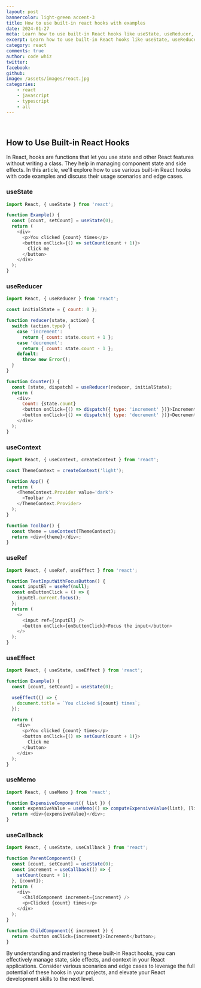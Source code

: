 ```yaml
---
layout: post
bannercolor: light-green accent-3
title: How to use built-in react hooks with examples
date: 2024-01-27
meta: Learn how to use built-in React hooks like useState, useReducer, useContext, useRef, useEffect, useMemo, and useCallback with examples and edge cases. Enhance your understanding of React hooks and their usage scenarios.
excerpt: Learn how to use built-in React hooks like useState, useReducer, useContext, useRef, useEffect, useMemo, and useCallback with examples and edge cases. Enhance your understanding of React hooks and their usage scenarios.
category: react
comments: true
author: code whiz
twitter: 
facebook: 
github: 
image: /assets/images/react.jpg
categories:
    - react
    - javascript
    - typescript
    - all
---
```

 &nbsp;
## How to Use Built-in React Hooks

In React, hooks are functions that let you use state and other React features without writing a class. They help in managing component state and side effects. In this article, we'll explore how to use various built-in React hooks with code examples and discuss their usage scenarios and edge cases.

### useState
```javascript
import React, { useState } from 'react';

function Example() {
  const [count, setCount] = useState(0);
  return (
    <div>
      <p>You clicked {count} times</p>
      <button onClick={() => setCount(count + 1)}>
        Click me
      </button>
    </div>
  );
}
```
### useReducer
```javascript
import React, { useReducer } from 'react';

const initialState = { count: 0 };

function reducer(state, action) {
  switch (action.type) {
    case 'increment':
      return { count: state.count + 1 };
    case 'decrement':
      return { count: state.count - 1 };
    default:
      throw new Error();
  }
}

function Counter() {
  const [state, dispatch] = useReducer(reducer, initialState);
  return (
    <div>
      Count: {state.count}
      <button onClick={() => dispatch({ type: 'increment' })}>Increment</button>
      <button onClick={() => dispatch({ type: 'decrement' })}>Decrement</button>
    </div>
  );
}
```
### useContext
```javascript
import React, { useContext, createContext } from 'react';

const ThemeContext = createContext('light');

function App() {
  return (
    <ThemeContext.Provider value='dark'>
      <Toolbar />
    </ThemeContext.Provider>
  );
}

function Toolbar() {
  const theme = useContext(ThemeContext);
  return <div>{theme}</div>;
}
```
### useRef
```javascript
import React, { useRef, useEffect } from 'react';

function TextInputWithFocusButton() {
  const inputEl = useRef(null);
  const onButtonClick = () => {
    inputEl.current.focus();
  };
  return (
    <>
      <input ref={inputEl} />
      <button onClick={onButtonClick}>Focus the input</button>
    </>
  );
}
```
### useEffect
```javascript
import React, { useState, useEffect } from 'react';

function Example() {
  const [count, setCount] = useState(0);

  useEffect(() => {
    document.title = `You clicked ${count} times`;
  });

  return (
    <div>
      <p>You clicked {count} times</p>
      <button onClick={() => setCount(count + 1)}>
        Click me
      </button>
    </div>
  );
}
```
### useMemo
```javascript
import React, { useMemo } from 'react';

function ExpensiveComponent({ list }) {
  const expensiveValue = useMemo(() => computeExpensiveValue(list), [list]);
  return <div>{expensiveValue}</div>;
}
```
### useCallback
```javascript
import React, { useState, useCallback } from 'react';

function ParentComponent() {
  const [count, setCount] = useState(0);
  const increment = useCallback(() => {
    setCount(count + 1);
  }, [count]);
  return (
    <div>
      <ChildComponent increment={increment} />
      <p>Clicked {count} times</p>
    </div>
  );
}

function ChildComponent({ increment }) {
  return <button onClick={increment}>Increment</button>;
}
```
By understanding and mastering these built-in React hooks, you can effectively manage state, side effects, and context in your React applications. Consider various scenarios and edge cases to leverage the full potential of these hooks in your projects, and elevate your React development skills to the next level.